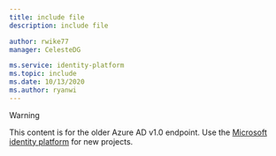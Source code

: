 ```yaml
---
title: include file
description: include file

author: rwike77
manager: CelesteDG

ms.service: identity-platform
ms.topic: include
ms.date: 10/13/2020
ms.author: ryanwi
---
```


> [!WARNING]
> This content is for the older Azure AD v1.0 endpoint. Use the [Microsoft identity platform](~/identity-platform/index.yml) for new projects.
